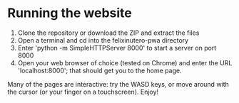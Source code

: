 # Running the website #

  1. Clone the repository or download the ZIP and extract the files  
  2. Open a terminal and cd into the felixinutero-pwa directory 
  3. Enter 'python -m SimpleHTTPServer 8000' to start a server on port 8000
  4. Open your web browser of choice (tested on Chrome) and enter the URL 
     'localhost:8000'; that should get you to the home page.

Many of the pages are interactive: try the WASD keys, or move around with the cursor (or your finger on a touchscreen). Enjoy!
